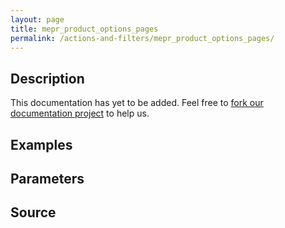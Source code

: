 ```yaml
---
layout: page
title: mepr_product_options_pages
permalink: /actions-and-filters/mepr_product_options_pages/
---
```


## Description

This documentation has yet to be added. Feel free to [fork our documentation project](https://github.com/caseproof/memberpress-docs) to help us.

## Examples


## Parameters


## Source

